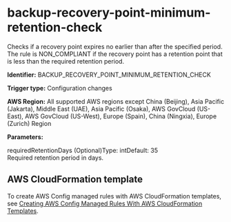 # backup\-recovery\-point\-minimum\-retention\-check<a name="backup-recovery-point-minimum-retention-check"></a>

Checks if a recovery point expires no earlier than after the specified period\. The rule is NON\_COMPLIANT if the recovery point has a retention point that is less than the required retention period\. 

**Identifier:** BACKUP\_RECOVERY\_POINT\_MINIMUM\_RETENTION\_CHECK

**Trigger type:** Configuration changes

**AWS Region:** All supported AWS regions except China \(Beijing\), Asia Pacific \(Jakarta\), Middle East \(UAE\), Asia Pacific \(Osaka\), AWS GovCloud \(US\-East\), AWS GovCloud \(US\-West\), Europe \(Spain\), China \(Ningxia\), Europe \(Zurich\) Region

**Parameters:**

requiredRetentionDays \(Optional\)Type: intDefault: 35  
Required retention period in days\.

## AWS CloudFormation template<a name="w2aac12c31c27b9c59c15"></a>

To create AWS Config managed rules with AWS CloudFormation templates, see [Creating AWS Config Managed Rules With AWS CloudFormation Templates](aws-config-managed-rules-cloudformation-templates.md)\.